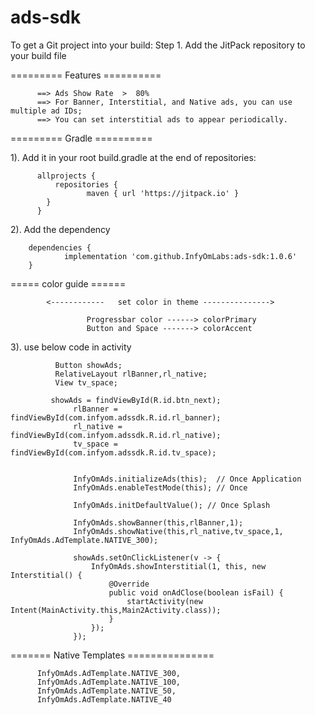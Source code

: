 # ads-sdk

To get a Git project into your build:
Step 1. Add the JitPack repository to your build file

========= Features ==========

          ==> Ads Show Rate  >  80% 
          ==> For Banner, Interstitial, and Native ads, you can use multiple ad IDs; 
          ==> You can set interstitial ads to appear periodically.
          

========= Gradle ==========

1). Add it in your root build.gradle at the end of repositories:

          allprojects {
              repositories {
                     maven { url 'https://jitpack.io' }
            }
          }
          
2). Add the dependency

        dependencies {
                implementation 'com.github.InfyOmLabs:ads-sdk:1.0.6'
        }
        
        
 ===== color guide ====== 
 
            <------------   set color in theme --------------->

                     Progressbar color ------> colorPrimary
                     Button and Space -------> colorAccent

 3). use below code in activity 
 
 
              Button showAds;
              RelativeLayout rlBanner,rl_native;
              View tv_space;

             showAds = findViewById(R.id.btn_next);
                  rlBanner = findViewById(com.infyom.adssdk.R.id.rl_banner);
                  rl_native = findViewById(com.infyom.adssdk.R.id.rl_native);
                  tv_space = findViewById(com.infyom.adssdk.R.id.tv_space);


                  InfyOmAds.initializeAds(this);  // Once Application
                  InfyOmAds.enableTestMode(this); // Once

                  InfyOmAds.initDefaultValue(); // Once Splash
                  
                  InfyOmAds.showBanner(this,rlBanner,1);
                  InfyOmAds.showNative(this,rl_native,tv_space,1, InfyOmAds.AdTemplate.NATIVE_300);

                  showAds.setOnClickListener(v -> {
                      InfyOmAds.showInterstitial(1, this, new Interstitial() {
                          @Override
                          public void onAdClose(boolean isFail) {
                              startActivity(new Intent(MainActivity.this,Main2Activity.class));
                          }
                      });
                  });
        
   ======= Native Templates ===============
   
          InfyOmAds.AdTemplate.NATIVE_300,
          InfyOmAds.AdTemplate.NATIVE_100,
          InfyOmAds.AdTemplate.NATIVE_50,
          InfyOmAds.AdTemplate.NATIVE_40
